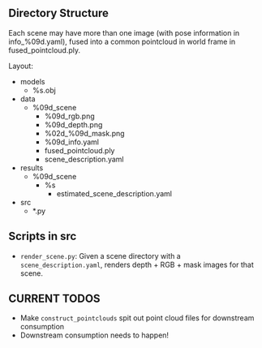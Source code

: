 ## Directory Structure

Each scene may have more than one image (with pose information in info_%09d.yaml), fused into a common pointcloud in world frame
in fused_pointcloud.ply.

Layout:
* models
    * %s.obj
* data
    * %09d_scene
        * %09d_rgb.png
        * %09d_depth.png
        * %02d_%09d_mask.png
        * %09d_info.yaml
        * fused_pointcloud.ply
        * scene_description.yaml
* results
    * %09d_scene
        * %s
            * estimated_scene_description.yaml
* src
    * \*.py


## Scripts in src

* `render_scene.py`: Given a scene directory with a `scene_description.yaml`,
renders depth + RGB + mask images for that scene.


## CURRENT TODOS

* Make `construct_pointclouds` spit out point cloud files for downstream consumption
* Downstream consumption needs to happen!